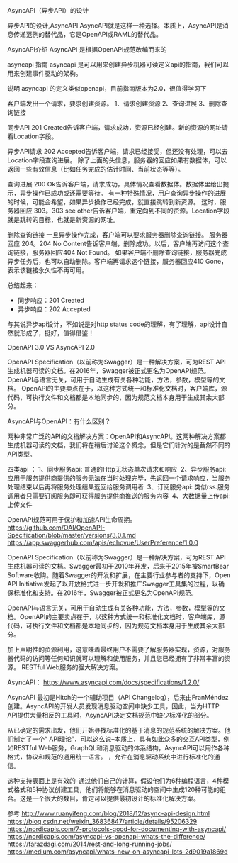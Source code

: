 AsyncAPI（异步API）的设计

异步API的设计,AsyncAPI
AsyncAPI就是这样一种选择。本质上，AsyncAPI是消息传递范例的替代品，它是OpenAPI或RAML的替代品。





AsyncAPI介绍
AsyncAPI 是根据OpenAPI规范改编而来的

asyncapi 指南
asyncapi 是可以用来创建异步机器可读定义api的指南，我们可以用来创建事件驱动的架构。

说明
asyncapi 的定义类似openapi，目前指南版本为2.0，很值得学习下

客户端发出一个请求，要求创建资源。
1、请求创建资源
2、查询进展
3、删除查询链接


同步API
201 Created告诉客户端，请求成功，资源已经创建。新的资源的网址请看Location字段。

异步API请求
202 Accepted告诉客户端，请求已经接受，但还没有处理，可以去Location字段查询进展。
除了上面的头信息，服务器的回应如果有数据体，可以返回一些有效信息（比如任务完成的估计时间、当前状态等等）。


查询进展
200 Ok告诉客户端，请求成功，具体情况查看数据体。数据体里给出提示，异步操作已成功或还需要等待。
有一种特殊情况，用户查询异步操作的进展的时候，可能会希望，如果异步操作已经完成，就直接跳转到新资源。
这时，服务器回应 303。303 see other告诉客户端，重定向到不同的资源。Location字段就是跳转的目标，也就是新资源的网址。


删除查询链接
一旦异步操作完成，客户端可以要求服务器删除查询链接。
服务器回应 204。204 No Content告诉客户端，删除成功。以后，客户端再访问这个查询链接，服务器回应404 Not Found。
如果客户端不删除查询链接，服务器完成异步任务后，也可以自动删除。客户端再请求这个链接，服务器回应410 Gone，表示该链接永久性不再可用。


总结起来：
- 同步响应：201 Created
- 异步响应：202 Accepted

与其说异步api设计，不如说是对http status code的理解，有了理解，api设计自然就形成了，挺好，值得借鉴！





OpenAPI 3.0 VS AsyncAPI 2.0

OpenAPI Specification（以前称为Swagger）是一种解决方案，可为REST API生成机器可读的文档。在2016年，Swagger被正式更名为OpenAPI规范。
OpenAPI与语言无关，可用于自动生成有关各种功能，方法，参数，模型等的文档。
OpenAPI的主要卖点在于，以这种方式统一和标准化文档时，客户端库，源代码，可执行文件和文档都是本地同步的，因为规范文档本身用于生成其余大部分。

AsyncAPI与OpenAPI：有什么区别？

两种非常广泛的API的文档解决方案：OpenAPI和AsyncAPI。这两种解决方案都生成机器可读的文档，我们将在稍后讨论这个概念，但是它们针对的是截然不同的API类型。

四类api ：
1、同步服务api: 普通的Http无状态单次请求和响应 
2、异步服务api: 应用于服务提供商提供的服务无法在当时处理完毕，先返回一个请求响应，当服务处理结束以后再将服务处理结果返回给服务调用者 
3、订阅服务api: 类似rss.服务调用者只需要订阅服务即可获得服务提供商推送的服务内容 
4、大数据量上传api: 上传文件 



OpenAPI规范可用于保护和加速API生命周期。
https://github.com/OAI/OpenAPI-Specification/blob/master/versions/3.0.1.md
https://app.swaggerhub.com/apis/echovue/UserPreference/1.0.0

OpenAPI Specification（以前称为Swagger）是一种解决方案，可为REST API生成机器可读的文档。Swagger最初于2010年开发，后来于2015年被SmartBear Software收购。随着Swagger的开发和扩展，在主要行业参与者的支持下，Open API Initiative发起了以开放格式进一步开发和推广Swagger工具集的过程，以确保标准化和支持。在2016年，Swagger被正式更名为OpenAPI规范。

OpenAPI与语言无关，可用于自动生成有关各种功能，方法，参数，模型等的文档。OpenAPI的主要卖点在于，以这种方式统一和标准化文档时，客户端库，源代码，可执行文件和文档都是本地同步的，因为规范文档本身用于生成其余大部分。

加上声明性的资源利用，这意味着最终用户不需要了解服务器实现，资源，对服务器代码的访问等任何知识就可以理解和使用服务，并且您已经拥有了非常丰富的资源。 RESTful Web服务的强大解决方案。



AsyncAPI：
https://www.asyncapi.com/docs/specifications/1.2.0/

AsyncAPI  最初是Hitch的一个辅助项目（API Changelog），后来由FranMéndez创建。AsyncAPI的开发人员发现消息驱动空间中缺少工具，因此，当为HTTP API提供大量相反的工具时，AsyncAPI决定文档规范中缺少标准化的部分。

从已确定的需求出发，他们开始寻找标准化的基于消息的规范系统的解决方案。他们制定了一个“ API理论”，可以这么说–本质上，具有如此众多的交互API类型，例如RESTful Web服务，GraphQL和消息驱动的体系结构，AsyncAPI可以用作各种格式，协议和规范的通用统一语言。 ，允许在消息驱动系统中进行标准化的通信。

这种支持表面上是有效的-通过他们自己的计算，假设他们为6种编程语言，4种模式格式和5种协议创建工具，他们将能够在消息驱动的空间中生成120种可能的组合。这是一个很大的数目，肯定可以提供最初设计的标准化解决方案。




参考
http://www.ruanyifeng.com/blog/2018/12/async-api-design.html
https://blog.csdn.net/weixin_36836847/article/details/95206329
https://nordicapis.com/7-protocols-good-for-documenting-with-asyncapi/
https://nordicapis.com/asyncapi-vs-openapi-whats-the-difference/
https://farazdagi.com/2014/rest-and-long-running-jobs/
https://medium.com/asyncapi/whats-new-on-asyncapi-lots-2d9019a1869d



